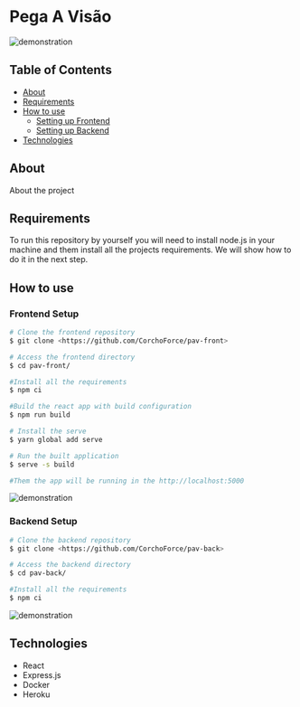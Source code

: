 # Pega A Visão

![demonstration](https://cdn.discordapp.com/attachments/836348442409828385/843572877185253425/unknown.png)

## Table of Contents

<!--ts-->

- [About](#about)
- [Requirements](#requirements)
- [How to use](#how-to-use)
  - [Setting up Frontend](#frontend-setup)
  - [Setting up Backend](#backend-setup)
- [Technologies](#technologies)
<!--te-->

## About

About the project

## Requirements

To run this repository by yourself you will need to install node.js in your machine and them install all the projects requirements. We will show how to do it in the next step.

## How to use

### Frontend Setup

```bash
# Clone the frontend repository
$ git clone <https://github.com/CorchoForce/pav-front>

# Access the frontend directory
$ cd pav-front/

#Install all the requirements
$ npm ci

#Build the react app with build configuration
$ npm run build

# Install the serve
$ yarn global add serve

# Run the built application
$ serve -s build

#Them the app will be running in the http://localhost:5000
```

![demonstration](https://cdn.discordapp.com/attachments/836348442409828385/843574626859614229/unknown.png)

### Backend Setup

```bash
# Clone the backend repository
$ git clone <https://github.com/CorchoForce/pav-back>

# Access the backend directory
$ cd pav-back/

#Install all the requirements
$ npm ci
```

![demonstration]()

## Technologies

- React
- Express.js
- Docker
- Heroku
